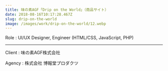 ```yaml
---
title: 味の素AGF「Drip on the World」（商品サイト）
date: 2018-08-16T10:17:28.467Z
slug: drip-on-the-world
image: /images/work/drip-on-the-world/12.webp
---
```

Role : UI/UX Designer, Engineer (HTML/CSS, JavaScript, PHP)

- - -

Client : 味の素AGF株式会社

Agency : 株式会社 博報堂プロダクツ